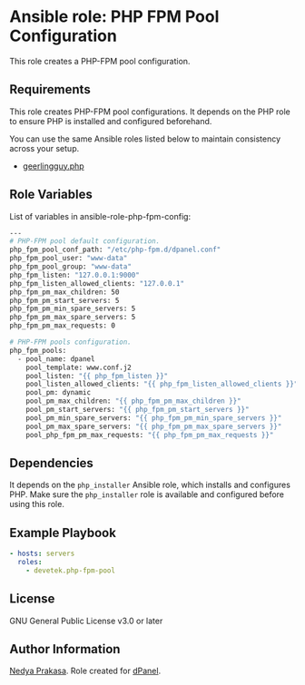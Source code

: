 Ansible role: PHP FPM Pool Configuration
=========

This role creates a PHP-FPM pool configuration.

Requirements
------------

This role creates PHP-FPM pool configurations. It depends on the PHP role to ensure PHP is installed and configured beforehand.

You can use the same Ansible roles listed below to maintain consistency across your setup.
* [geerlingguy.php]

Role Variables
--------------

List of variables in ansible-role-php-fpm-config:

```sh
---
# PHP-FPM pool default configuration.
php_fpm_pool_conf_path: "/etc/php-fpm.d/dpanel.conf"
php_fpm_pool_user: "www-data"
php_fpm_pool_group: "www-data"
php_fpm_listen: "127.0.0.1:9000"
php_fpm_listen_allowed_clients: "127.0.0.1"
php_fpm_pm_max_children: 50
php_fpm_pm_start_servers: 5
php_fpm_pm_min_spare_servers: 5
php_fpm_pm_max_spare_servers: 5
php_fpm_pm_max_requests: 0

# PHP-FPM pools configuration.
php_fpm_pools:
  - pool_name: dpanel
    pool_template: www.conf.j2
    pool_listen: "{{ php_fpm_listen }}"
    pool_listen_allowed_clients: "{{ php_fpm_listen_allowed_clients }}"
    pool_pm: dynamic
    pool_pm_max_children: "{{ php_fpm_pm_max_children }}"
    pool_pm_start_servers: "{{ php_fpm_pm_start_servers }}"
    pool_pm_min_spare_servers: "{{ php_fpm_pm_min_spare_servers }}"
    pool_pm_max_spare_servers: "{{ php_fpm_pm_max_spare_servers }}"
    pool_php_fpm_pm_max_requests: "{{ php_fpm_pm_max_requests }}"
```

Dependencies
------------

It depends on the `php_installer` Ansible role, which installs and configures PHP. Make sure the `php_installer` role is available and configured before using this role.

Example Playbook
----------------

```yaml
- hosts: servers
  roles:
    - devetek.php-fpm-pool
```

License
-------

GNU General Public License v3.0 or later

Author Information
------------------

[Nedya Prakasa]. Role created for [dPanel].

[dPanel]: https://cloud.terpusat.com/
[Nedya Prakasa]: https://github.com/prakasa1904
[devetek]: https://github.com/devetek
[geerlingguy.php]: https://galaxy.ansible.com/ui/standalone/roles/geerlingguy/php/
